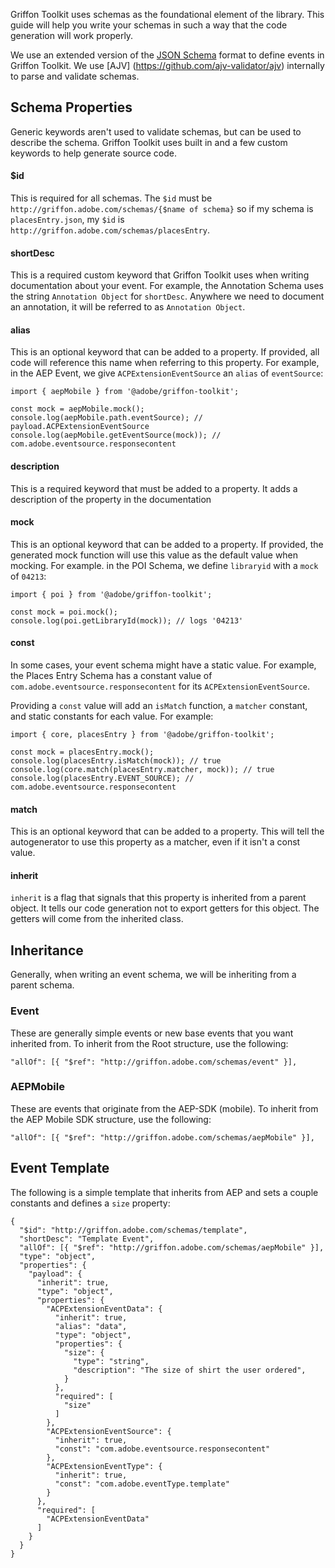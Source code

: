 Griffon Toolkit uses schemas as the foundational element of the library. This guide will help you write your schemas in such a way that the code generation will work properly.

We use an extended version of the [JSON Schema](https://json-schema.org/understanding-json-schema/index.html) format to define events in Griffon Toolkit. We use [AJV] (https://github.com/ajv-validator/ajv) internally to parse and validate schemas.

## Schema Properties
Generic keywords aren't used to validate schemas, but can be used to describe the schema. Griffon Toolkit uses built in and a few custom keywords to help generate source code.

#### $id
This is required for all schemas. The `$id` must be `http://griffon.adobe.com/schemas/{$name of schema}` so if my schema is `placesEntry.json`, my `$id` is `http://griffon.adobe.com/schemas/placesEntry`.

#### shortDesc
This is a required custom keyword that Griffon Toolkit uses when writing documentation about your event. For example, the Annotation Schema uses the string `Annotation Object` for `shortDesc`. Anywhere we need to document an annotation, it will be referred to as `Annotation Object`.

#### alias
This is an optional keyword that can be added to a property. If provided, all code will reference this name when referring to this property. For example, in the AEP Event, we give `ACPExtensionEventSource` an `alias` of `eventSource`:

```
import { aepMobile } from '@adobe/griffon-toolkit';

const mock = aepMobile.mock();
console.log(aepMobile.path.eventSource); // payload.ACPExtensionEventSource
console.log(aepMobile.getEventSource(mock)); // com.adobe.eventsource.responsecontent
```

#### description
This is a required keyword that must be added to a property. It adds a description of the property in the documentation


#### mock
This is an optional keyword that can be added to a property. If provided, the generated mock function will use this value as the default value when mocking. For example. in the POI Schema, we define `libraryid` with a `mock` of `04213`:

```
import { poi } from '@adobe/griffon-toolkit';

const mock = poi.mock();
console.log(poi.getLibraryId(mock)); // logs '04213'
```

#### const
In some cases, your event schema might have a static value. For example, the Places Entry Schema has a constant value of `com.adobe.eventsource.responsecontent` for its `ACPExtensionEventSource`.

Providing a `const` value will add an `isMatch` function, a `matcher` constant, and static constants for each value. For example:

```
import { core, placesEntry } from '@adobe/griffon-toolkit';

const mock = placesEntry.mock();
console.log(placesEntry.isMatch(mock)); // true
console.log(core.match(placesEntry.matcher, mock)); // true
console.log(placesEntry.EVENT_SOURCE); // com.adobe.eventsource.responsecontent
```

#### match
This is an optional keyword that can be added to a property. This will tell the autogenerator to use this property as a matcher, even if it isn't a const value.

#### inherit
`inherit` is a flag that signals that this property is inherited from a parent object. It tells our code generation not to export getters for this object. The getters will come from the inherited class.

## Inheritance
Generally, when writing an event schema, we will be inheriting from a parent schema.

### Event
These are generally simple events or new base events that you want inherited from. To inherit from the Root structure, use the following:
```
"allOf": [{ "$ref": "http://griffon.adobe.com/schemas/event" }],
```

### AEPMobile
These are events that originate from the AEP-SDK (mobile). To inherit from the AEP Mobile SDK structure, use the following:
```
"allOf": [{ "$ref": "http://griffon.adobe.com/schemas/aepMobile" }],
```

## Event Template
The following is a simple template that inherits from AEP and sets a couple constants and defines a `size` property:
```
{
  "$id": "http://griffon.adobe.com/schemas/template",
  "shortDesc": "Template Event",
  "allOf": [{ "$ref": "http://griffon.adobe.com/schemas/aepMobile" }],
  "type": "object",
  "properties": {
    "payload": {
      "inherit": true,
      "type": "object",
      "properties": {
        "ACPExtensionEventData": {
          "inherit": true,
          "alias": "data",
          "type": "object",
          "properties": {
            "size": {
              "type": "string",
              "description": "The size of shirt the user ordered",
            }
          },
          "required": [
            "size"
          ]
        },
        "ACPExtensionEventSource": {
          "inherit": true,
          "const": "com.adobe.eventsource.responsecontent"
        },
        "ACPExtensionEventType": {
          "inherit": true,
          "const": "com.adobe.eventType.template"
        }
      },
      "required": [
        "ACPExtensionEventData"
      ]
    }
  }
}
```
